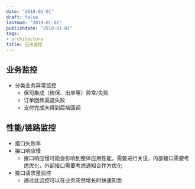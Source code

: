```yaml
---
date: "2018-01-01"
draft: false
lastmod: "2018-01-01"
publishdate: "2018-01-01"
tags:
- architecture
title: 应用监控
---
```


## 业务监控

* 分类业务异常监控
  * 保司集成（核保、出单等）异常/失败
  * 订单回传渠道失败
  * 支付完成未得到后端回调



## 性能/链路监控

* 接口失败率
* 接口响应慢
  * 接口响应慢可能会影响到整体应用性能，需要进行关注，内部接口需要考虑优化，外部接口需要考虑通知合作方优化
* 接口请求量监控
  * 通过此监控可以在业务突然增长时快速知悉